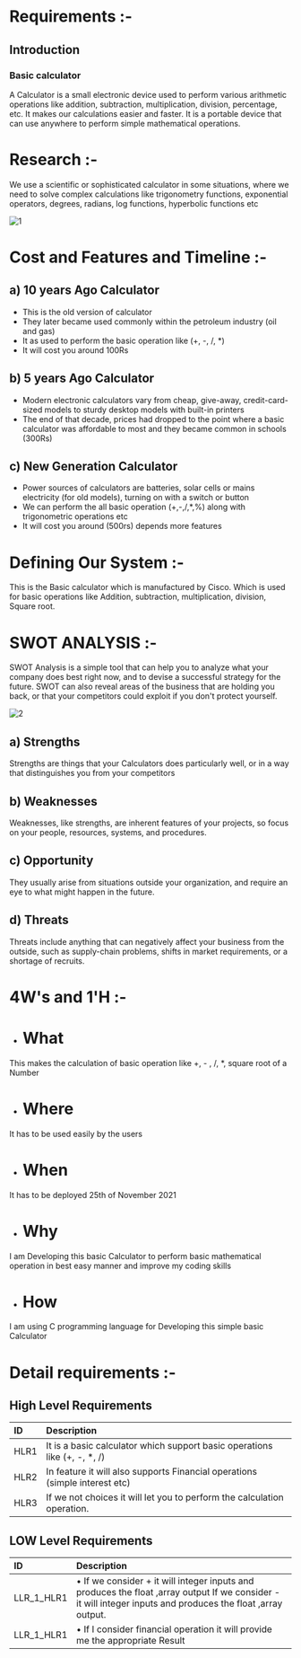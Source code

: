 
# Requirements :-
## Introduction 
### Basic calculator
A Calculator is a small electronic device used to perform various arithmetic operations like addition, subtraction, multiplication, division, percentage, etc. It makes our calculations easier and faster. It is a portable device that can use anywhere to perform simple mathematical operations.


# Research :-
We use a scientific or sophisticated calculator in some situations, where we need to solve complex calculations like trigonometry functions, exponential operators, degrees, radians, log functions, hyperbolic functions etc





 ![1](https://user-images.githubusercontent.com/55504490/142439457-60004097-640d-4a3f-bfc6-be766831b9d1.jpg)
                                                                          


# Cost and Features and Timeline :-




## a)	10 years Ago Calculator

- This is the old version of calculator
- They later became used commonly within the petroleum industry (oil and gas)
- It as used to perform the basic operation like (+, -, /, *)
- It will cost you around 100Rs

## b)  5 years Ago Calculator 

- Modern electronic calculators vary from cheap, give-away, credit-card-sized models to sturdy desktop models with built-in printers
- The end of that decade, prices had dropped to the point where a basic calculator was affordable to most and they became common in schools (300Rs)

## c)  	New Generation Calculator 

- Power sources of calculators are batteries, solar cells or mains electricity (for old models), turning on with a switch or button
- We can perform the all basic operation (+,-,/,*,%) along with trigonometric operations etc
- It will cost you around (500rs) depends more features

# Defining Our System :-
This is the Basic calculator which is manufactured by Cisco. Which is used for basic operations like Addition, subtraction, multiplication, division,  Square root.

# SWOT ANALYSIS :-
SWOT Analysis is a simple tool that can help you to analyze what your company does best right now, and to devise a successful strategy for the future. SWOT can also reveal areas of the business that are holding you back, or that your competitors could exploit if you don't protect yourself.






![2](https://user-images.githubusercontent.com/55504490/142440221-37b2b3d6-c1d8-48e3-8cd4-5daaaf7f4de6.jpg)

## a) Strengths 
Strengths are things that your Calculators does particularly well, or in a way that distinguishes you from your competitors
## b) Weaknesses
Weaknesses, like strengths, are inherent features of your projects, so focus on your people, resources, systems, and procedures. 
## c)  Opportunity
They usually arise from situations outside your organization, and require an eye to what might happen in the future.   
## d) Threats 
Threats include anything that can negatively affect your business from the outside, such as supply-chain problems, shifts in market requirements, or a shortage of recruits.

# 4W's and 1'H :-
- # What
This makes the calculation of basic operation like +, - , /, *, square root of a Number
- # Where 
 It has to be used easily by the users
- # When
It has to be deployed 25th of November 2021
- # Why
 I am Developing this basic Calculator to perform basic mathematical operation in best easy manner and improve my coding skills
- # How
 I am using C programming language for Developing this simple basic Calculator
 # Detail requirements :-
 ## High Level Requirements






 | ID     | Description                |
 | :------- | :------------------------- |
 | HLR1|  It is a basic calculator which support basic operations like (+, -, *, /)                          |
 | HLR2|  In feature it will also supports Financial operations (simple interest etc) |
 | HLR3|  If we not choices it will let you to perform the calculation operation. |

## LOW Level Requirements


 | ID     | Description                       |
 | :------- | :-------------------------------- |
 | LLR_1_HLR1 | • If we consider + it will integer inputs and produces the float ,array output 	If we consider - it will integer inputs and produces the float ,array output.        
 |LLR_1_HLR1|•	If I consider financial operation it will provide me the appropriate Result|

 
